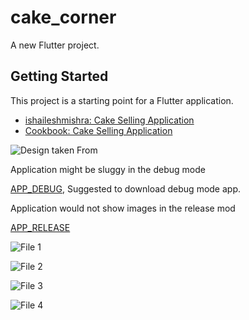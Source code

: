 # cake_corner

A new Flutter project.

## Getting Started

This project is a starting point for a Flutter application.

- [ishaileshmishra: Cake Selling Application](https://flutter.dev/docs/get-started/codelab)
- [Cookbook: Cake Selling Application](https://flutter.dev/docs/cookbook)


![Design taken From](https://static.dribbble.com/users/2727836/screenshots/5639872/_cake_app_design1.png)

Application might be sluggy in the debug mode

[APP_DEBUG](https://github.com/ishaileshmishra/cake-app/blob/master/assets/app-debug.apk?raw=true), Suggested to download debug mode app.



Application would not show images in the release mod

[APP_RELEASE](https://github.com/ishaileshmishra/cake-app/blob/master/assets/app-release.apk?raw=true)



![File 1](https://github.com/ishaileshmishra/cake-app/blob/master/assets/screenshot/File%201.png?raw=true)


![File 2](https://github.com/ishaileshmishra/cake-app/blob/master/assets/screenshot/File%202.png?raw=true)


![File 3](https://github.com/ishaileshmishra/cake-app/blob/master/assets/screenshot/File%203.png?raw=true)


![File 4](https://github.com/ishaileshmishra/cake-app/blob/master/assets/screenshot/File%204.png?raw=true)

